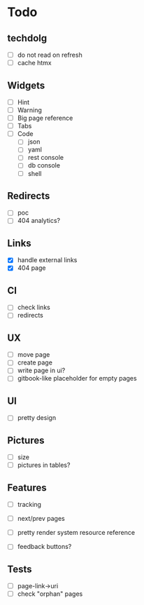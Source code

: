 # Todo

## techdolg
- [ ] do not read on refresh
- [ ] cache htmx

## Widgets
- [ ] Hint
- [ ] Warning
- [ ] Big page reference
- [ ] Tabs
- [ ] Code
  - [ ] json
  - [ ] yaml
  - [ ] rest console
  - [ ] db console
  - [ ] shell

## Redirects
- [ ] poc
- [ ] 404 analytics?

## Links
- [x] handle external links
- [x] 404 page

## CI
- [ ] check links
- [ ] redirects

## UX
- [ ] move page
- [ ] create page
- [ ] write page in ui?
- [ ] gitbook-like placeholder for empty pages

## UI
- [ ] pretty design

## Pictures
- [ ] size
- [ ] pictures in tables?

## Features
- [ ] tracking
- [ ] next/prev pages
- [ ] pretty render system resource reference 
- [ ] feedback buttons?


## Tests
- [ ] page-link->uri
- [ ] check "orphan" pages
